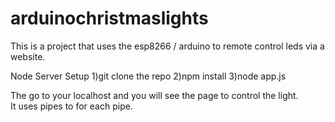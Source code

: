 # arduinochristmaslights
This is a project that uses the esp8266 / arduino to remote control leds via a website.


Node Server Setup
1)git clone the repo
2)npm install
3)node app.js

The go to your localhost and you will see the page to control the light.  
It uses pipes to for each pipe.
